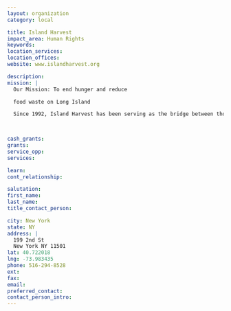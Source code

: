 ```yaml
---
layout: organization
category: local

title: Island Harvest
impact_area: Human Rights
keywords: 
location_services: 
location_offices: 
website: www.islandharvest.org

description: 
mission: |
  Our Mission: To end hunger and reduce

  food waste on Long Island

  Since 1992, Island Harvest has been serving as the bridge between those who have excess food and those who need it… a trained corps of dedicated volunteers rescues surplus food from commercial donors and collects canned and packaged foods from collection campaigns.

  

cash_grants: 
grants: 
service_opp: 
services: 

learn: 
cont_relationship: 

salutation: 
first_name: 
last_name: 
title_contact_person: 

city: New York
state: NY
address: |
  199 2nd St  
  New York NY 11501
lat: 40.722018
lng: -73.983435
phone: 516-294-8528
ext: 
fax: 
email: 
preferred_contact: 
contact_person_intro: 
---
```

